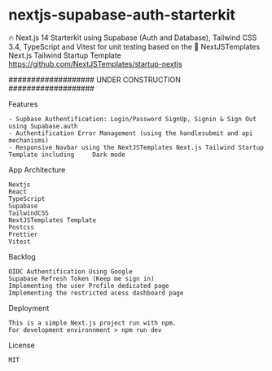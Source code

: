 # nextjs-supabase-auth-starterkit
🔥 Next.js 14 Starterkit using Supabase (Auth and Database), Tailwind CSS 3.4, TypeScript and Vitest for unit testing based on the 🚀 NextJSTemplates Next.js Tailwind Startup Template
https://github.com/NextJSTemplates/startup-nextjs


################### UNDER CONSTRUCTION ################### 

Features

    - Supbase Authentification: Login/Password SignUp, Signin & Sign Out using Supabase.auth
    - Authentification Error Management (using the handlesubmit and api mechanisms) 
    - Responsive Navbar using the NextJSTemplates Next.js Tailwind Startup Template including     Dark mode

App Architecture

    Nextjs
    React
    TypeScript
    Supabase
    TailwindCSS
    NextJSTemplates Template
    Postcss
    Prettier
    Vitest
    

Backlog

    OIDC Authentification Using Google 
    Supabase Refresh Token (Keep me sign in)
    Implementing the user Profile dedicated page
    Implementing the restricted acess dashboard page 


Deployment

    This is a simple Next.js project run with npm.
    For development environnment > npm run dev

License

    MIT 
